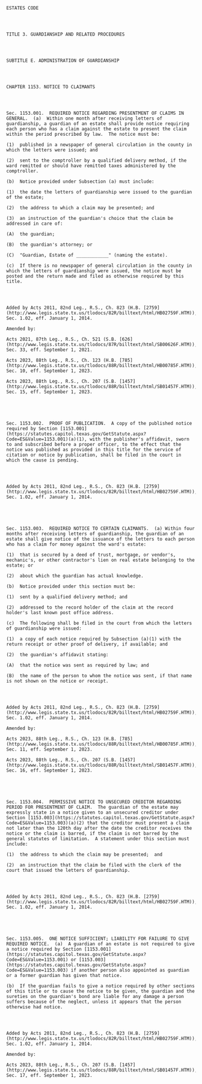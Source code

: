 ﻿
    
    
    	
    					
    
    
    ESTATES CODE
    
      
    
    
    TITLE 3. GUARDIANSHIP AND RELATED PROCEDURES
    
      
    
    
    SUBTITLE E. ADMINISTRATION OF GUARDIANSHIP
    
      
    
    
    CHAPTER 1153. NOTICE TO CLAIMANTS
    
      
    
    
    Sec. 1153.001.  REQUIRED NOTICE REGARDING PRESENTMENT OF CLAIMS IN GENERAL.  (a)  Within one month after receiving letters of guardianship, a guardian of an estate shall provide notice requiring each person who has a claim against the estate to present the claim within the period prescribed by law.  The notice must be:
    
    (1)  published in a newspaper of general circulation in the county in which the letters were issued; and
    
    (2)  sent to the comptroller by a qualified delivery method, if the ward remitted or should have remitted taxes administered by the comptroller.
    
    (b)  Notice provided under Subsection (a) must include:
    
    (1)  the date the letters of guardianship were issued to the guardian of the estate;
    
    (2)  the address to which a claim may be presented; and
    
    (3)  an instruction of the guardian's choice that the claim be addressed in care of:
    
    (A)  the guardian;
    
    (B)  the guardian's attorney; or
    
    (C)  "Guardian, Estate of ____________" (naming the estate).
    
    (c)  If there is no newspaper of general circulation in the county in which the letters of guardianship were issued, the notice must be posted and the return made and filed as otherwise required by this title.
    
    
    
    
    Added by Acts 2011, 82nd Leg., R.S., Ch. 823 (H.B. [2759](http://www.legis.state.tx.us/tlodocs/82R/billtext/html/HB02759F.HTM)), Sec. 1.02, eff. January 1, 2014.
    
    Amended by: 
    
    Acts 2021, 87th Leg., R.S., Ch. 521 (S.B. [626](http://www.legis.state.tx.us/tlodocs/87R/billtext/html/SB00626F.HTM)), Sec. 33, eff. September 1, 2021.
    
    Acts 2023, 88th Leg., R.S., Ch. 123 (H.B. [785](http://www.legis.state.tx.us/tlodocs/88R/billtext/html/HB00785F.HTM)), Sec. 10, eff. September 1, 2023.
    
    Acts 2023, 88th Leg., R.S., Ch. 207 (S.B. [1457](http://www.legis.state.tx.us/tlodocs/88R/billtext/html/SB01457F.HTM)), Sec. 15, eff. September 1, 2023.
    
    
    
    
    
    Sec. 1153.002.  PROOF OF PUBLICATION.  A copy of the published notice required by Section [1153.001](https://statutes.capitol.texas.gov/GetStatute.aspx?Code=ES&Value=1153.001)(a)(1), with the publisher's affidavit, sworn to and subscribed before a proper officer, to the effect that the notice was published as provided in this title for the service of citation or notice by publication, shall be filed in the court in which the cause is pending.
    
    
    
    
    Added by Acts 2011, 82nd Leg., R.S., Ch. 823 (H.B. [2759](http://www.legis.state.tx.us/tlodocs/82R/billtext/html/HB02759F.HTM)), Sec. 1.02, eff. January 1, 2014.
    
    
    
    
    
    Sec. 1153.003.  REQUIRED NOTICE TO CERTAIN CLAIMANTS.  (a) Within four months after receiving letters of guardianship, the guardian of an estate shall give notice of the issuance of the letters to each person who has a claim for money against the ward's estate:
    
    (1)  that is secured by a deed of trust, mortgage, or vendor's, mechanic's, or other contractor's lien on real estate belonging to the estate; or
    
    (2)  about which the guardian has actual knowledge.
    
    (b)  Notice provided under this section must be:
    
    (1)  sent by a qualified delivery method; and
    
    (2)  addressed to the record holder of the claim at the record holder's last known post office address.
    
    (c)  The following shall be filed in the court from which the letters of guardianship were issued:
    
    (1)  a copy of each notice required by Subsection (a)(1) with the return receipt or other proof of delivery, if available; and
    
    (2)  the guardian's affidavit stating:
    
    (A)  that the notice was sent as required by law; and
    
    (B)  the name of the person to whom the notice was sent, if that name is not shown on the notice or receipt.
    
    
    
    
    Added by Acts 2011, 82nd Leg., R.S., Ch. 823 (H.B. [2759](http://www.legis.state.tx.us/tlodocs/82R/billtext/html/HB02759F.HTM)), Sec. 1.02, eff. January 1, 2014.
    
    Amended by: 
    
    Acts 2023, 88th Leg., R.S., Ch. 123 (H.B. [785](http://www.legis.state.tx.us/tlodocs/88R/billtext/html/HB00785F.HTM)), Sec. 11, eff. September 1, 2023.
    
    Acts 2023, 88th Leg., R.S., Ch. 207 (S.B. [1457](http://www.legis.state.tx.us/tlodocs/88R/billtext/html/SB01457F.HTM)), Sec. 16, eff. September 1, 2023.
    
    
    
    
    
    Sec. 1153.004.  PERMISSIVE NOTICE TO UNSECURED CREDITOR REGARDING PERIOD FOR PRESENTMENT OF CLAIM.  The guardian of the estate may expressly state in a notice given to an unsecured creditor under Section [1153.003](https://statutes.capitol.texas.gov/GetStatute.aspx?Code=ES&Value=1153.003)(a)(2) that the creditor must present a claim not later than the 120th day after the date the creditor receives the notice or the claim is barred, if the claim is not barred by the general statutes of limitation.  A statement under this section must include:
    
    (1)  the address to which the claim may be presented;  and
    
    (2)  an instruction that the claim be filed with the clerk of the court that issued the letters of guardianship.
    
    
    
    
    Added by Acts 2011, 82nd Leg., R.S., Ch. 823 (H.B. [2759](http://www.legis.state.tx.us/tlodocs/82R/billtext/html/HB02759F.HTM)), Sec. 1.02, eff. January 1, 2014.
    
    
    
    
    
    Sec. 1153.005.  ONE NOTICE SUFFICIENT; LIABILITY FOR FAILURE TO GIVE REQUIRED NOTICE.  (a)  A guardian of an estate is not required to give a notice required by Section [1153.001](https://statutes.capitol.texas.gov/GetStatute.aspx?Code=ES&Value=1153.001) or [1153.003](https://statutes.capitol.texas.gov/GetStatute.aspx?Code=ES&Value=1153.003) if another person also appointed as guardian or a former guardian has given that notice.
    
    (b)  If the guardian fails to give a notice required by other sections of this title or to cause the notice to be given, the guardian and the sureties on the guardian's bond are liable for any damage a person suffers because of the neglect, unless it appears that the person otherwise had notice.
    
    
    
    
    Added by Acts 2011, 82nd Leg., R.S., Ch. 823 (H.B. [2759](http://www.legis.state.tx.us/tlodocs/82R/billtext/html/HB02759F.HTM)), Sec. 1.02, eff. January 1, 2014.
    
    Amended by: 
    
    Acts 2023, 88th Leg., R.S., Ch. 207 (S.B. [1457](http://www.legis.state.tx.us/tlodocs/88R/billtext/html/SB01457F.HTM)), Sec. 17, eff. September 1, 2023.
    
    
    
    
    				
